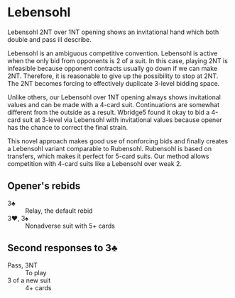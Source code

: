 Lebensohl
=========
Lebensohl 2NT over 1NT opening shows an invitational hand which both double and
pass ill describe.

Lebensohl is an ambiguous competitive convention.  Lebensohl is active when the
only bid from opponents is 2 of a suit.  In this case, playing 2NT is
infeasible because opponent contracts usually go down if we can make 2NT.
Therefore, it is reasonable to give up the possibility to stop at 2NT.  The 2NT
becomes forcing to effectively duplicate 3-level bidding space.

Unlike others, our Lebensohl over 1NT opening always shows invitational values
and can be made with a 4-card suit.  Continuations are somewhat different
from the outside as a result.  Wbridge5 found it okay to bid a 4-card suit at
3-level via Lebensohl with invitational values because opener has the chance to
correct the final strain.

This novel approach makes good use of nonforcing bids and finally creates a
Lebensohl variant comparable to Rubensohl.  Rubensohl is based on transfers,
which makes it perfect for 5-card suits.  Our method allows competition with
4-card suits like a Lebensohl over weak 2.

Opener's rebids
---------------
<dl>
  <dt>3♣</dt>
  <dd>Relay, the default rebid</dd>

  <dt>3♥, 3♠</dt>
  <dd>Nonadverse suit with 5+ cards</dd>
</dl>

Second responses to 3♣
----------------------
<dl>
  <dt>Pass, 3NT</dt>
  <dd>To play</dd>

  <dt>3 of a new suit</dt>
  <dd>4+ cards</dd>
</dl>
